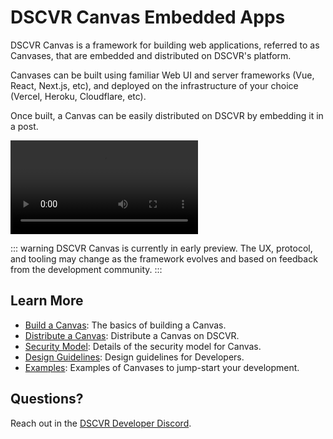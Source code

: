 # DSCVR Canvas Embedded Apps

DSCVR Canvas is a framework for building web applications, referred to as Canvases, that are embedded and distributed on DSCVR's platform. 

Canvases can be built using familiar Web UI and server frameworks (Vue, React, Next.js, etc), and deployed on the infrastructure of your choice (Vercel, Heroku, Cloudflare, etc). 

Once built, a Canvas can be easily distributed on DSCVR by embedding it in a post.

<video controls>
  <source src="https://storage.googleapis.com/production-cdn1-bucket/DSCVR%20Canvas%20Promo.mp4" type="video/mp4">
  Your browser does not support the video tag.
</video> 

::: warning
DSCVR Canvas is currently in early preview. The UX, protocol, and tooling may change as the framework evolves and based on feedback from the development community.
:::

## Learn More

- [Build a Canvas](./build-a-canvas.md): The basics of building a Canvas.
- [Distribute a Canvas](./distribute-a-canvas.md): Distribute a Canvas on DSCVR.
- [Security Model](./canvas-security.md): Details of the security model for Canvas.
- [Design Guidelines](./canvas-design-guidelines.md): Design guidelines for Developers.
- [Examples](./canvas-examples.md): Examples of Canvases to jump-start your development.

## Questions?

Reach out in the [DSCVR Developer Discord](https://discord.gg/DX4CaFph3s).
